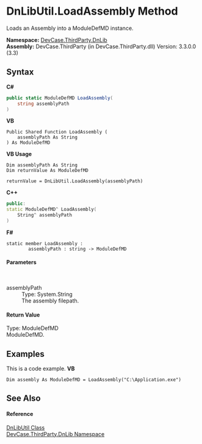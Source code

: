 # DnLibUtil.LoadAssembly Method 
 

Loads an Assembly into a ModuleDefMD instance.

**Namespace:**&nbsp;<a href="N_DevCase_ThirdParty_DnLib">DevCase.ThirdParty.DnLib</a><br />**Assembly:**&nbsp;DevCase.ThirdParty (in DevCase.ThirdParty.dll) Version: 3.3.0.0 (3.3)

## Syntax

**C#**<br />
``` C#
public static ModuleDefMD LoadAssembly(
	string assemblyPath
)
```

**VB**<br />
``` VB
Public Shared Function LoadAssembly ( 
	assemblyPath As String
) As ModuleDefMD
```

**VB Usage**<br />
``` VB Usage
Dim assemblyPath As String
Dim returnValue As ModuleDefMD

returnValue = DnLibUtil.LoadAssembly(assemblyPath)
```

**C++**<br />
``` C++
public:
static ModuleDefMD^ LoadAssembly(
	String^ assemblyPath
)
```

**F#**<br />
``` F#
static member LoadAssembly : 
        assemblyPath : string -> ModuleDefMD 

```


#### Parameters
&nbsp;<dl><dt>assemblyPath</dt><dd>Type: System.String<br />The assembly filepath.</dd></dl>

#### Return Value
Type: ModuleDefMD<br />ModuleDefMD.

## Examples
This is a code example. 
**VB**<br />
``` VB
Dim assembly As ModuleDefMD = LoadAssembly("C:\Application.exe")
```


## See Also


#### Reference
<a href="T_DevCase_ThirdParty_DnLib_DnLibUtil">DnLibUtil Class</a><br /><a href="N_DevCase_ThirdParty_DnLib">DevCase.ThirdParty.DnLib Namespace</a><br />